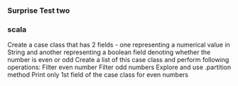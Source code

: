 ### Surprise Test two 
### scala

Create a case class that has 2 fields - one representing a numerical value in String and another representing a boolean field denoting whether the number is even or odd
Create a list of this case class and perform following operations:
Filter even number
Filter odd numbers
Explore and use .partition method
Print only 1st field of the case class for even numbers 


